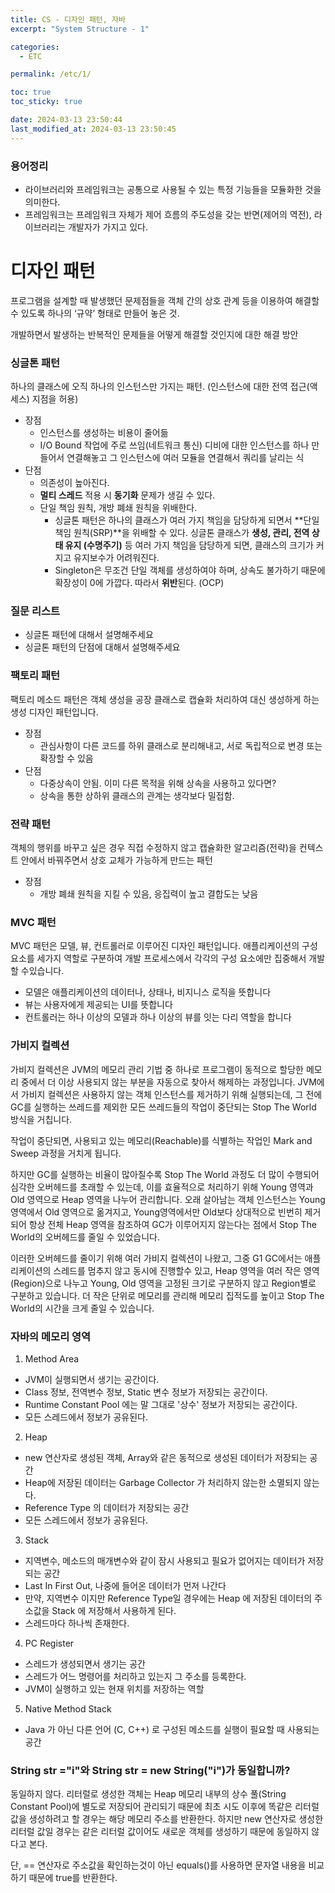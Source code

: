 ```yaml
---
title: CS - 디자인 패턴, 자바
excerpt: "System Structure - 1"

categories:
  - ETC

permalink: /etc/1/

toc: true
toc_sticky: true

date: 2024-03-13 23:50:44
last_modified_at: 2024-03-13 23:50:45
---
```


### 용어정리

- 라이브러리와 프레임워크는 공통으로 사용될 수 있는 특정 기능들을 모듈화한 것을 의미한다.
- 프레임워크는 프레임워크 자체가 제어 흐름의 주도성을 갖는 반면(제어의 역전), 라이브러리는 개발자가 가지고 있다.

# 디자인 패턴

프로그램을 설계할 때 발생했던 문제점들을 객체 간의 상호 관계 등을 이용하여 해결할 수 있도록 하나의 ‘규약’ 형태로 만들어 놓은 것.

개발하면서 발생하는 반복적인 문제들을 어떻게 해결할 것인지에 대한 해결 방안

### 싱글톤 패턴

하나의 클래스에 오직 하나의 인스턴스만 가지는 패턴. (인스턴스에 대한 전역 접근(액세스) 지점을 허용)

- 장점
    - 인스턴스를 생성하는 비용이 줄어듦
    - I/O Bound 작업에 주로 쓰임(네트워크 통신)
    디비에 대한 인스턴스를 하나 만들어서 연결해놓고 그 인스턴스에 여러 모듈을 연결해서 쿼리를 날리는 식
- 단점
    - 의존성이 높아진다.
    - **멀티 스레드** 적용 시 **동기화** 문제가 생길 수 있다.
    - 단일 책임 원칙, 개방 폐쇄 원칙을 위배한다.
        - 싱글톤 패턴은 하나의 클래스가 여러 가지 책임을 담당하게 되면서 **단일 책임 원칙(SRP)**을 위배할 수 있다. 싱글톤 클래스가 **생성, 관리, 전역 상태 유지 (수명주기)** 등 여러 가지 책임을 담당하게 되면, 클래스의 크기가 커지고 유지보수가 어려워진다.
        - Singleton은 무조건 단일 객체를 생성하여야 하며, 상속도 불가하기 때문에 확장성이 0에 가깝다. 따라서 **위반**된다. (OCP)

### 질문 리스트

- 싱글톤 패턴에 대해서 설명해주세요
- 싱글톤 패턴의 단점에 대해서 설명해주세요

### 팩토리 패턴

팩토리 메소드 패턴은 객체 생성을 공장 클래스로 캡슐화 처리하여 대신 생성하게 하는 생성 디자인 패턴입니다.

- 장점
    - 관심사항이 다른 코드를 하위 클래스로 분리해내고, 서로 독립적으로 변경 또는 확장할 수 있음
- 단점
    - 다중상속이 안됨. 이미 다른 목적을 위해 상속을 사용하고 있다면?
    - 상속을 통한 상하위 클래스의 관계는 생각보다 밀접함.

### 전략 패턴

객체의 행위를 바꾸고 싶은 경우 직접 수정하지 않고 캡슐화한 알고리즘(전략)을 컨텍스트 안에서 바꿔주면서 상호 교체가 가능하게 만드는 패턴

- 장점
    - 개방 폐쇄 원칙을 지킬 수 있음, 응집력이 높고 결합도는 낮음

### MVC 패턴

MVC 패턴은 모델, 뷰, 컨트롤러로 이루어진 디자인 패턴입니다.
애플리케이션의 구성 요소를 세가지 역할로 구분하여 개발 프로세스에서 각각의 구성 요소에만 집중해서 개발할 수있습니다.

- 모델은 애플리케이션의 데이터나, 상태나, 비지니스 로직을 뜻합니다
- 뷰는 사용자에게 제공되는 UI를 뜻합니다
- 컨트롤러는 하나 이상의 모델과 하나 이상의 뷰를 잇는 다리 역할을 합니다

### 가비지 컬렉션

가비지 컬렉션은 JVM의 메모리 관리 기법 중 하나로 프로그램이 동적으로 할당한 메모리 중에서 더 이상 사용되지 않는 부분을 자동으로 찾아서 해제하는 과정입니다.
JVM에서 가비지 컬렉션은 사용하지 않는 객체 인스턴스를 제거하기 위해 실행되는데, 그 전에 GC를 실행하는 쓰레드를 제외한 모든 쓰레드들의 작업이 중단되는 Stop The World 방식을 거칩니다.

작업이 중단되면, 사용되고 있는 메모리(Reachable)를 식별하는 작업인 Mark and Sweep 과정을 거치게 됩니다.

하지만 GC를 실행하는 비율이 많아질수록 Stop The World 과정도 더 많이 수행되어 심각한 오버헤드를 초래할 수 있는데, 이를 효율적으로 처리하기 위해 Young 영역과 Old 영역으로 Heap 영역을 나누어 관리합니다. 오래 살아남는 객체 인스턴스는 Young 영역에서 Old 영역으로 옮겨지고, Young영역에서만 Old보다 상대적으로 빈번히 제거되어 항상 전체 Heap 영역을 참조하여 GC가 이루어지지 않는다는 점에서 Stop The World의 오버헤드를 줄일 수 있었습니다.

이러한 오버헤드를 줄이기 위해 여러 가비지 컬렉션이 나왔고, 그중 G1 GC에서는 애플리케이션의 스레드를 멈추지 않고 동시에 진행할수 있고, Heap 영역을 여러 작은 영역(Region)으로 나누고 Young, Old 영역을 고정된 크기로 구분하지 않고 Region별로 구분하고 있습니다. 더 작은 단위로 메모리를 관리해 메모리 집적도를 높이고 Stop The World의 시간을 크게 줄일 수 있습니다.

### 자바의 메모리 영역

1) Method Area

- JVM이 실행되면서 생기는 공간이다.
- Class 정보, 전역변수 정보, Static 변수 정보가 저장되는 공간이다.
- Runtime Constant Pool 에는 말 그대로 '상수' 정보가 저장되는 공간이다.
- 모든 스레드에서 정보가 공유된다.

2) Heap

- new 연산자로 생성된 객체, Array와 같은 동적으로 생성된 데이터가 저장되는 공간
- Heap에 저장된 데이터는 Garbage Collector 가 처리하지 않는한 소멸되지 않는다.
- Reference Type 의 데이터가 저장되는 공간
- 모든 스레드에서 정보가 공유된다.

3) Stack

- 지역변수, 메소드의 매개변수와 같이 잠시 사용되고 필요가 없어지는 데이터가 저장되는 공간
- Last In First Out, 나중에 들어온 데이터가 먼저 나간다
- 만약, 지역변수 이지만 Reference Type일 경우에는 Heap 에 저장된 데이터의 주소값을 Stack 에 저장해서 사용하게 된다.
- 스레드마다 하나씩 존재한다.

4) PC Register

- 스레드가 생성되면서 생기는 공간
- 스레드가 어느 명령어를 처리하고 있는지 그 주소를 등록한다.
- JVM이 실행하고 있는 현재 위치를 저장하는 역할

5) Native Method Stack

- Java 가 아닌 다른 언어 (C, C++) 로 구성된 메소드를 실행이 필요할 때 사용되는 공간

### String str ="i"와 String str = new String("i")가 동일합니까?

동일하지 않다. 리터럴로 생성한 객체는 Heap 메모리 내부의 상수 풀(String Constant Pool)에 별도로 저장되어 관리되기 때문에 최초 시도 이후에 똑같은 리터럴 값을 생성하려고 할 경우는 해당 메모리 주소를 반환한다. 하지만 new 연산자로 생성한 리터럴 값일 경우는 같은 리터럴 값이어도 새로운 객체를 생성하기 때문에 동일하지 않다고 본다.

단, == 연산자로 주소값을 확인하는것이 아닌 equals()를 사용하면 문자열 내용을 비교하기 때문에 true를 반환한다.